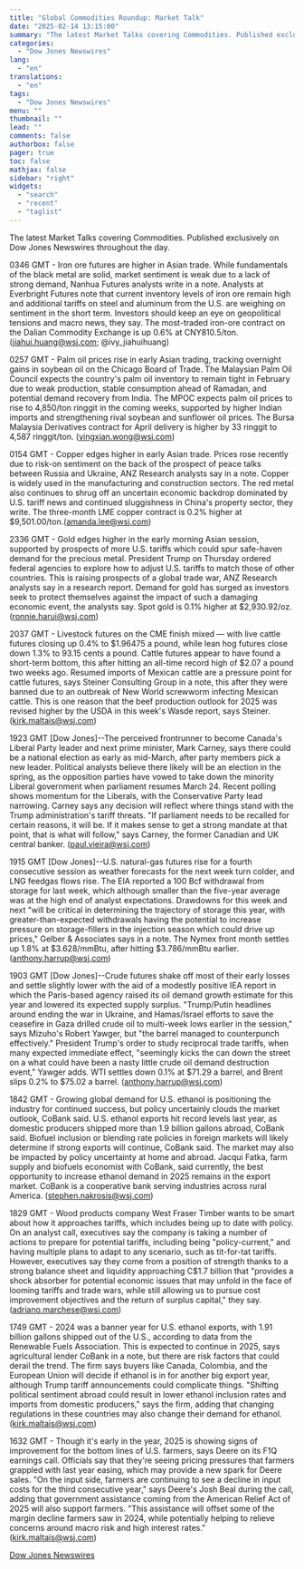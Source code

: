 ```yaml
---
title: "Global Commodities Roundup: Market Talk"
date: "2025-02-14 13:15:00"
summary: "The latest Market Talks covering Commodities. Published exclusively on Dow Jones Newswires throughout the day.0346 GMT - Iron ore futures are higher in Asian trade. While fundamentals of the black metal are solid, market sentiment is weak due to a lack of strong demand, Nanhua Futures analysts write in a..."
categories:
  - "Dow Jones Newswires"
lang:
  - "en"
translations:
  - "en"
tags:
  - "Dow Jones Newswires"
menu: ""
thumbnail: ""
lead: ""
comments: false
authorbox: false
pager: true
toc: false
mathjax: false
sidebar: "right"
widgets:
  - "search"
  - "recent"
  - "taglist"
---
```


The latest Market Talks covering Commodities. Published exclusively on Dow Jones Newswires throughout the day.

0346 GMT - Iron ore futures are higher in Asian trade. While fundamentals of the black metal are solid, market sentiment is weak due to a lack of strong demand, Nanhua Futures analysts write in a note. Analysts at Everbright Futures note that current inventory levels of iron ore remain high and additional tariffs on steel and aluminum from the U.S. are weighing on sentiment in the short term. Investors should keep an eye on geopolitical tensions and macro news, they say. The most-traded iron-ore contract on the Dalian Commodity Exchange is up 0.6% at CNY810.5/ton.(jiahui.huang@wsj.com; @ivy\_jiahuihuang)

0257 GMT - Palm oil prices rise in early Asian trading, tracking overnight gains in soybean oil on the Chicago Board of Trade. The Malaysian Palm Oil Council expects the country's palm oil inventory to remain tight in February due to weak production, stable consumption ahead of Ramadan, and potential demand recovery from India. The MPOC expects palm oil prices to rise to 4,850/ton ringgit in the coming weeks, supported by higher Indian imports and strengthening rival soybean and sunflower oil prices. The Bursa Malaysia Derivatives contract for April delivery is higher by 33 ringgit to 4,587 ringgit/ton. (yingxian.wong@wsj.com)

0154 GMT - Copper edges higher in early Asian trade. Prices rose recently due to risk-on sentiment on the back of the prospect of peace talks between Russia and Ukraine, ANZ Research analysts say in a note. Copper is widely used in the manufacturing and construction sectors. The red metal also continues to shrug off an uncertain economic backdrop dominated by U.S. tariff news and continued sluggishness in China's property sector, they write. The three-month LME copper contract is 0.2% higher at $9,501.00/ton.(amanda.lee@wsj.com)

2336 GMT - Gold edges higher in the early morning Asian session, supported by prospects of more U.S. tariffs which could spur safe-haven demand for the precious metal. President Trump on Thursday ordered federal agencies to explore how to adjust U.S. tariffs to match those of other countries. This is raising prospects of a global trade war, ANZ Research analysts say in a research report. Demand for gold has surged as investors seek to protect themselves against the impact of such a damaging economic event, the analysts say. Spot gold is 0.1% higher at $2,930.92/oz. (ronnie.harui@wsj.com)

2037 GMT - Livestock futures on the CME finish mixed — with live cattle futures closing up 0.4% to $1.96475 a pound, while lean hog futures close down 1.3% to 93.15 cents a pound. Cattle futures appear to have found a short-term bottom, this after hitting an all-time record high of $2.07 a pound two weeks ago. Resumed imports of Mexican cattle are a pressure point for cattle futures, says Steiner Consulting Group in a note, this after they were banned due to an outbreak of New World screwworm infecting Mexican cattle. This is one reason that the beef production outlook for 2025 was revised higher by the USDA in this week's Wasde report, says Steiner. (kirk.maltais@wsj.com)

1923 GMT [Dow Jones]--The perceived frontrunner to become Canada's Liberal Party leader and next prime minister, Mark Carney, says there could be a national election as early as mid-March, after party members pick a new leader. Political analysts believe there likely will be an election in the spring, as the opposition parties have vowed to take down the minority Liberal government when parliament resumes March 24. Recent polling shows momentum for the Liberals, with the Conservative Party lead narrowing. Carney says any decision will reflect where things stand with the Trump administration's tariff threats. "If parliament needs to be recalled for certain reasons, it will be. If it makes sense to get a strong mandate at that point, that is what will follow," says Carney, the former Canadian and UK central banker. (paul.vieira@wsj.com)

1915 GMT [Dow Jones]--U.S. natural-gas futures rise for a fourth consecutive session as weather forecasts for the next week turn colder, and LNG feedgas flows rise. The EIA reported a 100 Bcf withdrawal from storage for last week, which although smaller than the five-year average was at the high end of analyst expectations. Drawdowns for this week and next "will be critical in determining the trajectory of storage this year, with greater-than-expected withdrawals having the potential to increase pressure on storage-fillers in the injection season which could drive up prices," Gelber & Associates says in a note. The Nymex front month settles up 1.8% at $3.628/mmBtu, after hitting $3.786/mmBtu earlier.(anthony.harrup@wsj.com)

1903 GMT [Dow Jones]--Crude futures shake off most of their early losses and settle slightly lower with the aid of a modestly positive IEA report in which the Paris-based agency raised its oil demand growth estimate for this year and lowered its expected supply surplus. "Trump/Putin headlines around ending the war in Ukraine, and Hamas/Israel efforts to save the ceasefire in Gaza drilled crude oil to multi-week lows earlier in the session," says Mizuho's Robert Yawger, but "the barrel managed to counterpunch effectively." President Trump's order to study reciprocal trade tariffs, when many expected immediate effect, "seemingly kicks the can down the street on a what could have been a nasty little crude oil demand destruction event," Yawger adds. WTI settles down 0.1% at $71.29 a barrel, and Brent slips 0.2% to $75.02 a barrel. (anthony.harrup@wsj.com)

1842 GMT - Growing global demand for U.S. ethanol is positioning the industry for continued success, but policy uncertainly clouds the market outlook, CoBank said. U.S. ethanol exports hit record levels last year, as domestic producers shipped more than 1.9 billion gallons abroad, CoBank said. Biofuel inclusion or blending rate policies in foreign markets will likely determine if strong exports will continue, CoBank said. The market may also be impacted by policy uncertainty at home and abroad. Jacqui Fatka, farm supply and biofuels economist with CoBank, said currently, the best opportunity to increase ethanol demand in 2025 remains in the export market. CoBank is a cooperative bank serving industries across rural America. (stephen.nakrosis@wsj.com)

1829 GMT - Wood products company West Fraser Timber wants to be smart about how it approaches tariffs, which includes being up to date with policy. On an analyst call, executives say the company is taking a number of actions to prepare for potential tariffs, including being "policy-current," and having multiple plans to adapt to any scenario, such as tit-for-tat tariffs. However, executives say they come from a position of strength thanks to a strong balance sheet and liquidity approaching C$1.7 billion that "provides a shock absorber for potential economic issues that may unfold in the face of looming tariffs and trade wars, while still allowing us to pursue cost improvement objectives and the return of surplus capital," they say. (adriano.marchese@wsj.com)

1749 GMT - 2024 was a banner year for U.S. ethanol exports, with 1.91 billion gallons shipped out of the U.S., according to data from the Renewable Fuels Association. This is expected to continue in 2025, says agricultural lender CoBank in a note, but there are risk factors that could derail the trend. The firm says buyers like Canada, Colombia, and the European Union will decide if ethanol is in for another big export year, although Trump tariff announcements could complicate things. "Shifting political sentiment abroad could result in lower ethanol inclusion rates and imports from domestic producers," says the firm, adding that changing regulations in these countries may also change their demand for ethanol. (kirk.maltais@wsj.com)

1632 GMT - Though it's early in the year, 2025 is showing signs of improvement for the bottom lines of U.S. farmers, says Deere on its F1Q earnings call. Officials say that they're seeing pricing pressures that farmers grappled with last year easing, which may provide a new spark for Deere sales. "On the input side, farmers are continuing to see a decline in input costs for the third consecutive year," says Deere's Josh Beal during the call, adding that government assistance coming from the American Relief Act of 2025 will also support farmers. "This assistance will offset some of the margin decline farmers saw in 2024, while potentially helping to relieve concerns around macro risk and high interest rates." (kirk.maltais@wsj.com)

[Dow Jones Newswires](https://www.tradingview.com/news/DJN_DN20250214000140:0/)
